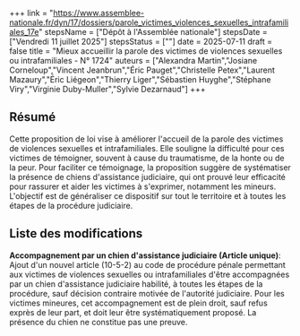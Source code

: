 +++
link = "https://www.assemblee-nationale.fr/dyn/17/dossiers/parole_victimes_violences_sexuelles_intrafamiliales_17e"
stepsName = ["Dépôt à l'Assemblée nationale"]
stepsDate = ["Vendredi 11 juillet 2025"]
stepsStatus = [""]
date = 2025-07-11
draft = false
title = "Mieux accueillir la parole des victimes de violences sexuelles ou intrafamiliales - N° 1724"
auteurs = ["Alexandra Martin","Josiane Corneloup","Vincent Jeanbrun","Éric Pauget","Christelle Petex","Laurent Mazaury","Éric Liégeon","Thierry Liger","Sébastien Huyghe","Stéphane Viry","Virginie Duby-Muller","Sylvie Dezarnaud"]
+++

## Résumé

Cette proposition de loi vise à améliorer l'accueil de la parole des victimes de violences sexuelles et intrafamiliales. Elle souligne la difficulté pour ces victimes de témoigner, souvent à cause du traumatisme, de la honte ou de la peur. Pour faciliter ce témoignage, la proposition suggère de systématiser la présence de chiens d'assistance judiciaire, qui ont prouvé leur efficacité pour rassurer et aider les victimes à s'exprimer, notamment les mineurs. L'objectif est de généraliser ce dispositif sur tout le territoire et à toutes les étapes de la procédure judiciaire.

## Liste des modifications

**Accompagnement par un chien d'assistance judiciaire (Article unique)**: Ajout d'un nouvel article (10-5-2) au code de procédure pénale permettant aux victimes de violences sexuelles ou intrafamiliales d'être accompagnées par un chien d'assistance judiciaire habilité, à toutes les étapes de la procédure, sauf décision contraire motivée de l'autorité judiciaire. Pour les victimes mineures, cet accompagnement est de plein droit, sauf refus exprès de leur part, et doit leur être systématiquement proposé. La présence du chien ne constitue pas une preuve.
